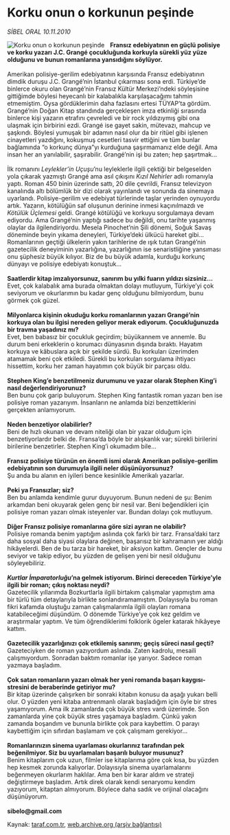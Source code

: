 # Korku onun o korkunun peşinde

*SİBEL ORAL 10.11.2010*

<div class="yazi"><img align="left" alt="Korku onun o korkunun peşinde" border="0" src="http://www.taraf.com.tr/fotoraflar/makaleler/korku-onun-o-korkunun-pesinde_3800_orijinal.jpg" style="border-right-width:10px; border-color:#FFFFFF"/><b>Fransız edebiyatının en güçlü polisiye ve korku yazarı J.C. Grangé çocukluğunda korkuyla sürekli yüz yüze olduğunu ve bunun romanlarına yansıdığını söylüyor.</b>   <br/><br/>Amerikan polisiye-gerilim edebiyatının karşısında Fransız edebiyatının dimdik duruşu J.C. Grangé’nin İstanbul çıkarması sona erdi. Türkiye’de binlerce okuru olan Grangé’nin Fransız Kültür Merkezi’ndeki söyleşisine gittiğimde böylesi heyecanlı bir kalabalıkla karşılaşacağımı tahmin etmemiştim. Oysa gördüklerimin daha fazlasını ertesi TÜYAP’ta gördüm. Grangé’nin Doğan Kitap standında gerçekleşen imza etkinliği sırasında binlerce kişi yazarın etrafını çevreledi ve bir rock yıldızıymış gibi ona ulaşmak için birbirini ezdi. Grangé ise gayet sakin, mütevazı, mahcup ve şaşkındı. Böylesi yumuşak bir adamın nasıl olur da bir ritüel gibi işlenen cinayetleri yazdığını, kokuşmuş cesetleri tasvir ettiğini ve tüm bunlar bağlamında “o korkunç dünya”yı kurduğuna şaşırmamanız elde değil. Ama insan her an yanılabilir, şaşırabilir. Grangé’nin işi bu zaten; hep şaşırtmak... <br/><br/>İlk romanını <i>Leylekler’in Uçuşu</i>’nu leyleklerle ilgili çektiği bir belgeselden yola çıkarak yazmıştı Grangé ama asıl çıkışını <i>Kızıl Nehirler</i> adlı romanıyla yaptı. Roman 450 binin üzerinde sattı, 20 dile çevrildi, Fransız televizyon kanalında altı bölümlük bir dizi olarak yayınlandı ve sonunda da sinemaya uyarlandı. Polisiye-gerilim ve edebiyat türlerinde taşlar yerinden oynuyordu artık. Yazarın, kötülüğün saf oluşunun derinine inmesi kaçınılmazdı ve <i>Kötülük Üçlemesi</i> geldi. Grangé kötülüğü ve korkuyu sorgulamaya devam ediyordu. Ama Grangé’nin yaptığı sadece bu değildi, onu tarihte yaşanmış olaylar da ilgilendiriyordu. Mesela Pinochet’nin Şili dönemi, Soğuk Savaş döneminde beyin yıkama deneyleri, Türkiye’deki ülkücü hareket gibi... Romanlarının geçtiği ülkelerin yakın tarihlerine de ışık tutan Grangé’nin gazetecilik deneyiminin yazarlığına, yazarlığının ise senaristliğine yansıması onu şüphesiz büyük kılıyor. Biz de bu büyük adamla, kurduğu korkunç dünyayı ve polisiye edebiyatı konuştuk... <b><br/><br/>Saatlerdir kitap imzalıyorsunuz, sanırım bu yılki fuarın yıldızı sizsiniz...</b> <br/>Evet, çok kalabalık ama burada olmaktan dolayı mutluyum, Türkiye’yi çok seviyorum ve okurlarımın bu kadar genç olduğunu bilmiyordum, bunu görmek çok güzel. <b><br/><br/>Milyonlarca kişinin okuduğu korku romanlarının yazarı Grangé’nin korkuya olan bu ilgisi nereden geliyor merak ediyorum. Çocukluğunuzda bir travma yaşadınız mı?</b> <br/>Evet, ben babasız bir çocukluk geçirdim; büyükannem ve annemle. Bu durum beni erkeklerin o korumacı dünyasının dışında bıraktı. Hayatım korkuya ve kâbuslara açık bir şekilde sürdü. Bu korkuları üzerimden atamamak beni çok etkiledi. Sürekli bu korkuları sorgulama ihtiyacı hissettim, korku her zaman hayatımın çok büyük bir parçası oldu. <b><br/><br/>Stephen King’e benzetilmeniz durumunu ve yazar olarak Stephen King’i nasıl değerlendiriyorunuz? </b><br/>Ben bunu çok garip buluyorum. Stephen King fantastik roman yazarı ben ise polisiye roman yazarıyım. İnsanların ne anlamda bizi benzettiklerini gerçekten anlamıyorum. <b><br/><br/>Neden benzetiyor olabilirler?</b> <br/>Beni de hızlı okunan ve devam niteliği olan bir yazar olduğum için benzetiyorlardır belki de. Fransa’da böyle bir alışkanlık var; sürekli birilerini birilerine benzetirler. Stephen King’i okumadım bile... <b><br/><br/>Fransız polisiye türünün en önemli ismi olarak Amerikan polisiye-gerilim edebiyatının son durumuyla ilgili neler düşünüyorsunuz?</b> <br/>Şu anda bu alanın en iyileri bence kesinlikle Amerikalı yazarlar. <b><br/><br/>Peki ya Fransızlar; siz?</b> <br/>Ben bu anlamda kendimle gurur duyuyorum. Bunun nedeni de şu: Benim arkamdan beni okuyarak gelen genç bir nesil var. Beni beğendikleri için polisiye roman yazarı olmak isteyenler var. Bundan dolayı çok mutluyum. <b><br/><br/>Diğer Fransız polisiye romanlarına göre sizi ayıran ne olabilir?</b> <br/>Polisiye romanda benim yaptığım aslında çok farklı bir tarz. Fransa’daki tarz daha sosyal daha siyasi olaylara değinen, başarısız bir kahramanın yer aldığı hikâyelerdi. Ben de bu tarza bir hareket, bir aksiyon kattım. Gençler de bunu seviyor ve takip ediyor, bu yüzden de gelişen yeni bir nesil olduğunu söyleyebiliriz. <b><i><br/><br/>Kurtlar İmparatorluğu</i></b><b>’na gelmek istiyorum. Birinci dereceden Türkiye’yle ilgili bir roman; çıkış noktası neydi? </b><br/>Gazetecilik yıllarımda Bozkurtlarla ilgili birtakım çalışmalar yapmıştım ama bir türlü tüm detaylarıyla birlikte sonlandıramamıştım. Dolayısıyla bu roman fikri kafamda oluştuğu zaman çalışmalarımla ilgili olayları romana katabileceğimi düşündüm. O dönemde Türkiye’ye çok kez geldim ve araştırmalar yaptım. Ve tüm öğrendiklerimi folklorik ögeler katarak hikâyeye kattım. <b><br/><br/>Gazetecilik yazarlığınızı çok etkilemiş sanırım; geçiş süreci nasıl geçti?</b> <br/>Gazeteciyken de roman yazıyordum aslında. Zaten kadrolu, mesaili çalışmıyordum. Sonradan baktım romanlar işe yarıyor. Sadece roman yazmaya başladım. <b><br/><br/>Çok satan romanların yazarı olmak her yeni romanda başarı kaygısı-stresini de beraberinde getiriyor mu?</b> <br/>Bir kitap üzerinde çalışırken bir sonraki kitabın konusu da aşağı yukarı belli olur. O yüzden yeni kitaba antrenmanlı olarak başladığım için öyle bir stres yaşamıyorum. Ama ilk zamanlarda çok büyük stres vardı üzerimde. Son zamanlarda yine çok büyük stres yaşamaya başladım. Çünkü yakın zamanda boşandım ve bununla birlikte çok para kaybettim. O parayı kaybettiğim için sıfırdan başlamam ve çok çalışmam gerekiyor... <b><br/><br/>Romanlarınızın sinema uyarlaması okurlarınız tarafından pek beğenilmiyor. Siz bu uyarlamaları başarılı buluyor musunuz?</b> <br/>Benim kitaplarım çok uzun, filmler ise kitaplarıma göre çok kısa, bu yüzden hep kesmek zorunda kalıyorlar. Dolayısıyla sinema uyarlamalarını beğenmeyen okurlarım haklılar. Ama ben bir karar aldım ve strateji değiştirmeye başladım. Artık direk olarak kendi senaryomu kendim yazıyorum, kitaptan almıyorum. Böylece daha sadık ve orijinal olacağını düşünüyorum.<b><br/><br/>sibelo@gmail.com</b></div>

Kaynak: [taraf.com.tr](http://www.taraf.com.tr:80/sibel-oral/makale-korku-onun-o-korkunun-pesinde.htm), [web.archive.org (arşiv bağlantısı)](http://web.archive.org/web/20101113092603/http://www.taraf.com.tr:80/sibel-oral/makale-korku-onun-o-korkunun-pesinde.htm)
